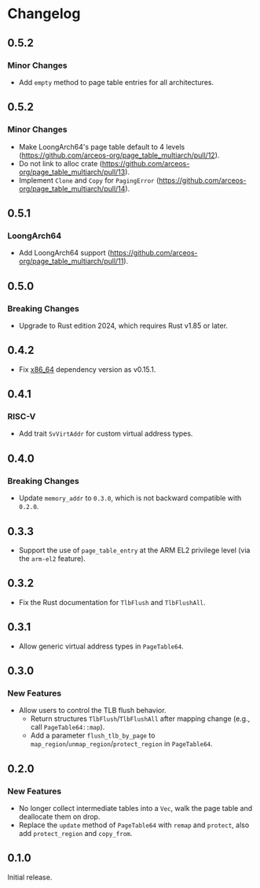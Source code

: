 # Changelog

## 0.5.2

### Minor Changes

- Add `empty` method to page table entries for all architectures.

## 0.5.2

### Minor Changes

- Make LoongArch64's page table default to 4 levels (https://github.com/arceos-org/page_table_multiarch/pull/12).
- Do not link to alloc crate (https://github.com/arceos-org/page_table_multiarch/pull/13).
- Implement `Clone` and `Copy` for `PagingError` (https://github.com/arceos-org/page_table_multiarch/pull/14).

## 0.5.1

### LoongArch64

- Add LoongArch64 support (https://github.com/arceos-org/page_table_multiarch/pull/11).

## 0.5.0

### Breaking Changes

- Upgrade to Rust edition 2024, which requires Rust v1.85 or later.

## 0.4.2

- Fix [x86_64](https://crates.io/crates/x86_64) dependency version as v0.15.1.

## 0.4.1

### RISC-V

- Add trait `SvVirtAddr` for custom virtual address types.

## 0.4.0

### Breaking Changes

- Update `memory_addr` to `0.3.0`, which is not backward compatible with `0.2.0`.

## 0.3.3

- Support the use of `page_table_entry` at the ARM EL2 privilege level (via the `arm-el2` feature).

## 0.3.2

- Fix the Rust documentation for `TlbFlush` and `TlbFlushAll`.

## 0.3.1

- Allow generic virtual address types in `PageTable64`.

## 0.3.0

### New Features

- Allow users to control the TLB flush behavior.
    + Return structures `TlbFlush`/`TlbFlushAll` after mapping change (e.g., call `PageTable64::map`).
    + Add a parameter `flush_tlb_by_page` to `map_region`/`unmap_region`/`protect_region` in `PageTable64`.

## 0.2.0

### New Features

- No longer collect intermediate tables into a `Vec`, walk the page table and
deallocate them on drop.
- Replace the `update` method of `PageTable64` with `remap` and `protect`, also add `protect_region` and `copy_from`.

## 0.1.0

Initial release.
